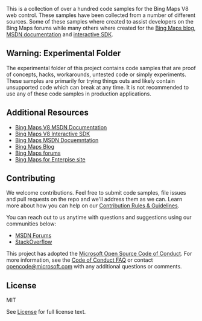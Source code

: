 
This is a collection of over a hundred code samples for the Bing Maps V8 web control. These samples have been collected from a number of different sources. 
Some of these samples where created to assist developers on the Bing Maps forums while many others where created for the [Bing Maps blog](http://blogs.bing.com/maps), 
[MSDN documentation](https://msdn.microsoft.com/en-us/library/mt712542.aspx) and [interactive SDK](http://www.bing.com/api/maps/sdkrelease/mapcontrol/isdk).

## Warning: Experimental Folder ##

The experimental folder of this project contains code samples that are proof of concepts, hacks, workarounds, untested code or simply experiments. 
These samples are primarily for trying things outs and likely contain unsupported code which can break at any time. 
It is not recommended to use any of these code samples in production applications.

## Additional Resources ##

* [Bing Maps V8 MSDN Documentation](https://msdn.microsoft.com/en-us/library/mt712542.aspx)
* [Bing Maps V8 Interactive SDK](http://www.bing.com/api/maps/sdkrelease/mapcontrol/isdk)
* [Bing Maps MSDN Docuemntation](https://msdn.microsoft.com/en-us/library/dd877180.aspx)
* [Bing Maps Blog](http://blogs.bing.com/maps)
* [Bing Maps forums](https://social.msdn.microsoft.com/Forums/en-US/home?forum=bingmapsajax&filter=alltypes&sort=lastpostdesc)
* [Bing Maps for Enterpise site](https://www.microsoft.com/maps/)

## Contributing ##

We welcome contributions. Feel free to submit code samples, file issues and pull requests on the repo and we'll address them as we can. 
Learn more about how you can help on our [Contribution Rules & Guidelines](CONTRIBUTING.md). 

You can reach out to us anytime with questions and suggestions using our communities below:
* [MSDN Forums](https://social.msdn.microsoft.com/Forums/en-US/home?forum=bingmapsajax&filter=alltypes&sort=lastpostdesc)
* [StackOverflow](http://stackoverflow.com/questions/tagged/bing-maps)

This project has adopted the [Microsoft Open Source Code of Conduct](https://opensource.microsoft.com/codeofconduct/). 
For more information, see the [Code of Conduct FAQ](https://opensource.microsoft.com/codeofconduct/faq/) or 
contact [opencode@microsoft.com](mailto:opencode@microsoft.com) with any additional questions or comments.

## License ##

MIT
 
See [License](LICENSE.md) for full license text.
